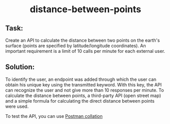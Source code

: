 <h1 align="center">distance-between-points</h1>
<h2>Task:</h2>
Create an API to calculate the distance between two points on the earth's surface (points are specified by latitude/longitude coordinates). An important requirement is a limit of 10 calls per minute for each external user.

<h2>Solution:</h2>
To identify the user, an endpoint was added through which the user can obtain his unique key using the transmitted keyword. With this key, the API can recognize the user and not give more than 10 responses per minute.
To calculate the distance between points, a third-party API (open street map) and a simple formula for calculating the direct distance between points were used.

To test the API, you can use <a href="https://universal-flare-864500.postman.co/workspace/distance-between-points~74ab5cdf-2b20-4a04-bc56-bb317aac684c/collection/27144104-ac29279f-d23f-44be-b9f1-50e8f26874b9?action=share&creator=27144104">Postman collation</a>
